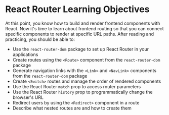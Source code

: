 # React Router Learning Objectives

At this point, you know how to build and render frontend components with React.
Now it's time to learn about frontend routing so that you can connect specific
components to render at specific URL paths. After reading and practicing, you
should be able to:

- Use the `react-router-dom` package to set up React Router in your applications
- Create routes using the `<Route>` component from the `react-router-dom`
  package
- Generate navigation links with the `<Link>` and `<NavLink>` components from
  the `react-router-dom` package
- Create `<Switch>` routes and manage the order of rendered components
- Use the React Router `match` prop to access router parameters
- Use the React Router `history` prop to programmatically change the browser's
  URL
- Redirect users by using the `<Redirect>` component in a route
- Describe what nested routes are and how to create them
